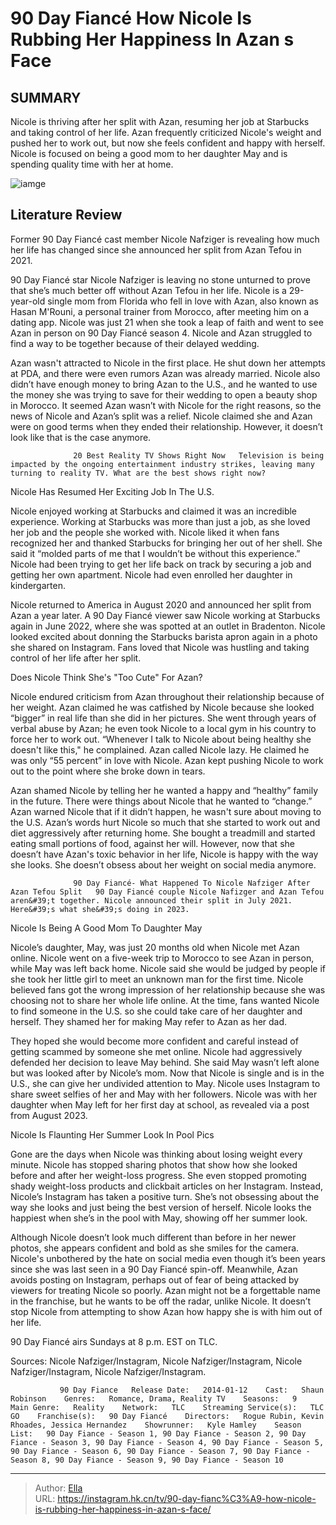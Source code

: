 # 90 Day Fiancé How Nicole Is Rubbing Her Happiness In Azan s Face


## SUMMARY 



  Nicole is thriving after her split with Azan, resuming her job at Starbucks and taking control of her life.   Azan frequently criticized Nicole&#39;s weight and pushed her to work out, but now she feels confident and happy with herself.   Nicole is focused on being a good mom to her daughter May and is spending quality time with her at home.  

![iamge](https://static1.srcdn.com/wordpress/wp-content/uploads/2023/08/nicole-nafziger-with-hair-down-during-an-interview-in-90-day-fiance-franchise.jpg)

## Literature Review
Former 90 Day Fiancé cast member Nicole Nafziger is revealing how much her life has changed since she announced her split from Azan Tefou in 2021.




90 Day Fiancé star Nicole Nafziger is leaving no stone unturned to prove that she’s much better off without Azan Tefou in her life. Nicole is a 29-year-old single mom from Florida who fell in love with Azan, also known as Hasan M&#39;Rouni, a personal trainer from Morocco, after meeting him on a dating app. Nicole was just 21 when she took a leap of faith and went to see Azan in person on 90 Day Fiancé season 4. Nicole and Azan struggled to find a way to be together because of their delayed wedding. 




Azan wasn&#39;t attracted to Nicole in the first place. He shut down her attempts at PDA, and there were even rumors Azan was already married. Nicole also didn’t have enough money to bring Azan to the U.S., and he wanted to use the money she was trying to save for their wedding to open a beauty shop in Morocco. It seemed Azan wasn’t with Nicole for the right reasons, so the news of Nicole and Azan’s split was a relief. Nicole claimed she and Azan were on good terms when they ended their relationship. However, it doesn’t look like that is the case anymore.

                  20 Best Reality TV Shows Right Now   Television is being impacted by the ongoing entertainment industry strikes, leaving many turning to reality TV. What are the best shows right now?    


 Nicole Has Resumed Her Exciting Job In The U.S. 
         




Nicole enjoyed working at Starbucks and claimed it was an incredible experience. Working at Starbucks was more than just a job, as she loved her job and the people she worked with. Nicole liked it when fans recognized her and thanked Starbucks for bringing her out of her shell. She said it “molded parts of me that I wouldn’t be without this experience.” Nicole had been trying to get her life back on track by securing a job and getting her own apartment. Nicole had even enrolled her daughter in kindergarten.

Nicole returned to America in August 2020 and announced her split from Azan a year later. A 90 Day Fiancé viewer saw Nicole working at Starbucks again in June 2022, where she was spotted at an outlet in Bradenton. Nicole looked excited about donning the Starbucks barista apron again in a photo she shared on Instagram. Fans loved that Nicole was hustling and taking control of her life after her split.



 Does Nicole Think She&#39;s &#34;Too Cute&#34; For Azan? 
          




Nicole endured criticism from Azan throughout their relationship because of her weight. Azan claimed he was catfished by Nicole because she looked “bigger” in real life than she did in her pictures. She went through years of verbal abuse by Azan; he even took Nicole to a local gym in his country to force her to work out. “Whenever I talk to Nicole about being healthy she doesn&#39;t like this,&#34; he complained. Azan called Nicole lazy. He claimed he was only “55 percent” in love with Nicole. Azan kept pushing Nicole to work out to the point where she broke down in tears.

Azan shamed Nicole by telling her he wanted a happy and “healthy” family in the future. There were things about Nicole that he wanted to “change.” Azan warned Nicole that if it didn’t happen, he wasn&#39;t sure about moving to the U.S. Azan’s words hurt Nicole so much that she started to work out and diet aggressively after returning home. She bought a treadmill and started eating small portions of food, against her will. However, now that she doesn’t have Azan&#39;s toxic behavior in her life, Nicole is happy with the way she looks. She doesn’t obsess about her weight on social media anymore.




                  90 Day Fiancé- What Happened To Nicole Nafziger After Azan Tefou Split   90 Day Fiancé couple Nicole Nafizger and Azan Tefou aren&#39;t together. Nicole announced their split in July 2021. Here&#39;s what she&#39;s doing in 2023.    



 Nicole Is Being A Good Mom To Daughter May 

 

Nicole’s daughter, May, was just 20 months old when Nicole met Azan online. Nicole went on a five-week trip to Morocco to see Azan in person, while May was left back home. Nicole said she would be judged by people if she took her little girl to meet an unknown man for the first time. Nicole believed fans got the wrong impression of her relationship because she was choosing not to share her whole life online. At the time, fans wanted Nicole to find someone in the U.S. so she could take care of her daughter and herself. They shamed her for making May refer to Azan as her dad.




They hoped she would become more confident and careful instead of getting scammed by someone she met online. Nicole had aggressively defended her decision to leave May behind. She said May wasn’t left alone but was looked after by Nicole’s mom. Now that Nicole is single and is in the U.S., she can give her undivided attention to May. Nicole uses Instagram to share sweet selfies of her and May with her followers. Nicole was with her daughter when May left for her first day at school, as revealed via a post from August 2023.



 Nicole Is Flaunting Her Summer Look In Pool Pics 

 

Gone are the days when Nicole was thinking about losing weight every minute. Nicole has stopped sharing photos that show how she looked before and after her weight-loss progress. She even stopped promoting shady weight-loss products and clickbait articles on her Instagram. Instead, Nicole’s Instagram has taken a positive turn. She’s not obsessing about the way she looks and just being the best version of herself. Nicole looks the happiest when she’s in the pool with May, showing off her summer look.




Although Nicole doesn’t look much different than before in her newer photos, she appears confident and bold as she smiles for the camera. Nicole&#39;s unbothered by the hate on social media even though it’s been years since she was last seen in a 90 Day Fiancé spin-off. Meanwhile, Azan avoids posting on Instagram, perhaps out of fear of being attacked by viewers for treating Nicole so poorly. Azan might not be a forgettable name in the franchise, but he wants to be off the radar, unlike Nicole. It doesn’t stop Nicole from attempting to show Azan how happy she is with him out of her life.



90 Day Fiancé airs Sundays at 8 p.m. EST on TLC.




Sources: Nicole Nafziger/Instagram, Nicole Nafziger/Instagram, Nicole Nafziger/Instagram, Nicole Nafziger/Instagram.

               90 Day Fiance   Release Date:   2014-01-12    Cast:   Shaun Robinson    Genres:   Romance, Drama, Reality TV    Seasons:   9    Main Genre:   Reality    Network:   TLC    Streaming Service(s):   TLC GO    Franchise(s):   90 Day Fiancé    Directors:   Rogue Rubin, Kevin Rhoades, Jessica Hernandez    Showrunner:   Kyle Hamley    Season List:   90 Day Fiance - Season 1, 90 Day Fiance - Season 2, 90 Day Fiance - Season 3, 90 Day Fiance - Season 4, 90 Day Fiance - Season 5, 90 Day Fiance - Season 6, 90 Day Fiance - Season 7, 90 Day Fiance - Season 8, 90 Day Fiance - Season 9, 90 Day Fiance - Season 10      

---

> Author: [Ella](https://instagram.hk.cn/)  
> URL: https://instagram.hk.cn/tv/90-day-fianc%C3%A9-how-nicole-is-rubbing-her-happiness-in-azan-s-face/  

